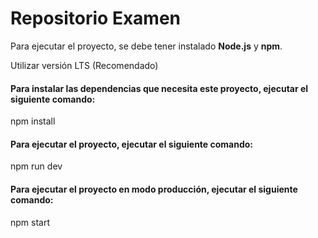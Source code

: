 # Repositorio Examen

Para ejecutar el proyecto, se debe tener instalado **Node.js** y **npm**.

Utilizar versión LTS (Recomendado)
#### Para instalar las dependencias que necesita este proyecto, ejecutar el siguiente comando:
npm install

#### Para ejecutar el proyecto, ejecutar el siguiente comando:
npm run dev

#### Para ejecutar el proyecto en modo producción, ejecutar el siguiente comando:
npm start

